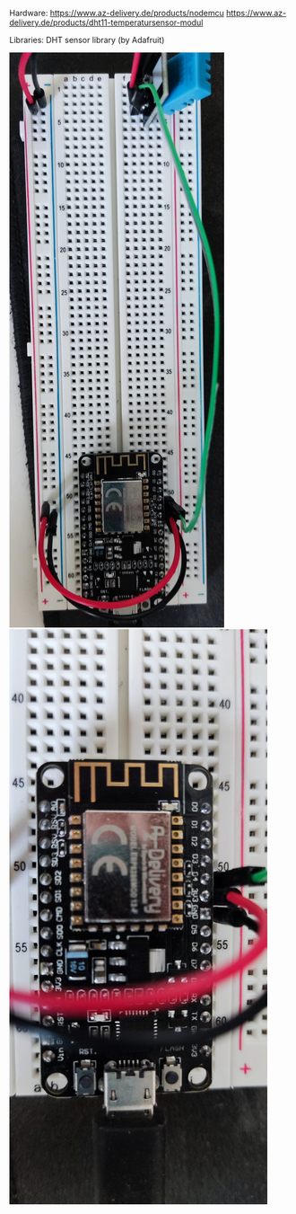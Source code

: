 Hardware:
https://www.az-delivery.de/products/nodemcu
https://www.az-delivery.de/products/dht11-temperatursensor-modul

Libraries:
DHT sensor library (by Adafruit)

![total](https://raw.githubusercontent.com/NoctusRex/Thermometer/master/Hardware/NodeMcu%20ESP8266/Total.jpg)
![closeUp](https://raw.githubusercontent.com/NoctusRex/Thermometer/master/Hardware/NodeMcu%20ESP8266/CloseUp.jpg)